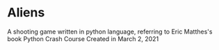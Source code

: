 # Aliens
A shooting game written in python language, referring to Eric Matthes's book Python Crash Course 
Created in March 2, 2021 
